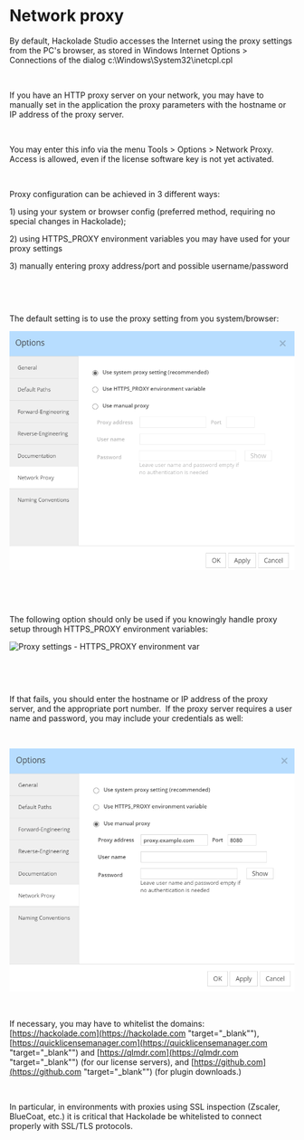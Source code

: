 # Network proxy

By default, Hackolade Studio accesses the Internet using the proxy settings from the PC's browser, as stored in Windows Internet Options \> Connections of the dialog c:\\Windows\\System32\\inetcpl.cpl&nbsp;

&nbsp;

If you have an HTTP proxy server on your network, you may have to manually set in the application the proxy parameters with the hostname or IP address of the proxy server.

&nbsp;

You may enter this info via the menu Tools \> Options \> Network Proxy.&nbsp; Access is allowed, even if the license software key is not yet activated.

&nbsp;

Proxy configuration can be achieved in 3 different ways:

&#49;) using your system or browser config (preferred method, requiring no special changes in Hackolade);

&#50;) using HTTPS\_PROXY environment variables you may have used for your proxy settings

&#51;) manually entering proxy address/port and possible username/password

&nbsp;

&nbsp;

The default setting is to use the proxy setting from you system/browser:

![Proxy settings - automatic](<lib/Proxy%20settings%20-%20automatic.png>)

&nbsp;

&nbsp;

The following option should only be used if you knowingly handle proxy setup through HTTPS\_PROXY environment variables:

![Proxy settings - HTTPS\_PROXY environment var](<lib/Proxy%20settings%20-%20HTTPS\_PROXY%20environment%20var.png>)

&nbsp;

&nbsp;

If that fails, you should enter the hostname or IP address of the proxy server, and the appropriate port number.&nbsp; If the proxy server requires a user name and password, you may include your credentials as well:

&nbsp;

![Proxy settings -- manual](<lib/Proxy%20settings%20--%20manual.png>)

&nbsp;

If necessary, you may have to whitelist the domains: [https://hackolade.com](<https://hackolade.com> "target=\"\_blank\""), [https://quicklicensemanager.com](<https://quicklicensemanager.com> "target=\"\_blank\"") and [https://qlmdr.com](<https://qlmdr.com> "target=\"\_blank\"") (for our license servers), and [https://github.com](<https://github.com> "target=\"\_blank\"") (for plugin downloads.)

&nbsp;

In particular, in environments with proxies using SSL inspection (Zscaler, BlueCoat, etc.) it is critical that Hackolade be whitelisted to connect properly with SSL/TLS protocols.

